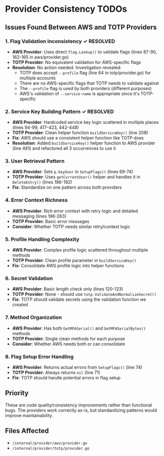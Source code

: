 # Provider Consistency TODOs

## Issues Found Between AWS and TOTP Providers

### 1. Flag Validation Inconsistency ✓ RESOLVED
- **AWS Provider**: Uses direct `flag.Lookup()` to validate flags (lines 87-90, 162-165 in aws/provider.go)
- **TOTP Provider**: No equivalent validation for AWS-specific flags
- **Resolution**: No action needed. Investigation revealed:
  - TOTP does accept `--profile` flag (line 64 in totp/provider.go) for multiple accounts
  - There are no AWS-specific flags that TOTP needs to validate against
  - The `--profile` flag is used by both providers (different purposes)
  - AWS's validation of `--service-name` is appropriate since it's TOTP-specific

### 2. Service Key Building Pattern ✓ RESOLVED
- **AWS Provider**: Hardcoded service key logic scattered in multiple places (lines 94-99, 417-423, 442-448)
- **TOTP Provider**: Clean helper function `buildServiceKey()` (line 208)
- **Fix**: AWS should use a consistent helper function like TOTP does
- **Resolution**: Added `buildServiceKey()` helper function to AWS provider (line 481) and refactored all 3 occurrences to use it

### 3. User Retrieval Pattern
- **AWS Provider**: Sets `p.keyUser` in `SetupFlags()` (lines 69-74)
- **TOTP Provider**: Uses `getCurrentUser()` helper and handles it in `DeleteEntry()` (lines 186-192)
- **Fix**: Standardize on one pattern across both providers

### 4. Error Context Richness
- **AWS Provider**: Rich error context with retry logic and detailed messaging (lines 196-263)
- **TOTP Provider**: Basic error messages
- **Consider**: Whether TOTP needs similar retry/context logic

### 5. Profile Handling Complexity
- **AWS Provider**: Complex profile logic scattered throughout multiple methods
- **TOTP Provider**: Clean profile parameter in `buildServiceKey()`
- **Fix**: Consolidate AWS profile logic into helper functions

### 6. Secret Validation
- **AWS Provider**: Basic length check only (lines 120-123)
- **TOTP Provider**: None - should use `totp.ValidateAndNormalizeSecret()`
- **Fix**: TOTP should validate secrets using the validation function we created

### 7. Method Organization
- **AWS Provider**: Has both `GetMFASerial()` and `GetMFASerialBytes()` methods
- **TOTP Provider**: Single clean methods for each purpose
- **Consider**: Whether AWS needs both or can consolidate

### 8. Flag Setup Error Handling
- **AWS Provider**: Returns actual errors from `SetupFlags()` (line 74)
- **TOTP Provider**: Always returns `nil` (line 71)
- **Fix**: TOTP should handle potential errors in flag setup

## Priority
These are code quality/consistency improvements rather than functional bugs. The providers work correctly as-is, but standardizing patterns would improve maintainability.

## Files Affected
- `/internal/provider/aws/provider.go`
- `/internal/provider/totp/provider.go`
